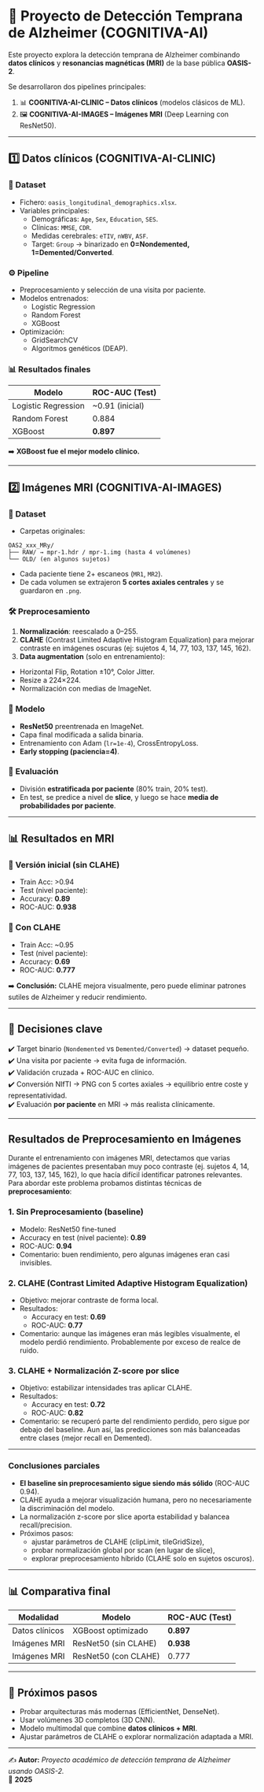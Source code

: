 # 🧠 Proyecto de Detección Temprana de Alzheimer (COGNITIVA-AI)

Este proyecto explora la detección temprana de Alzheimer combinando **datos clínicos** y **resonancias magnéticas (MRI)** de la base pública **OASIS-2**.  

Se desarrollaron dos pipelines principales:  

1. 📊 **COGNITIVA-AI-CLINIC – Datos clínicos** (modelos clásicos de ML).  
2. 🖼️ **COGNITIVA-AI-IMAGES – Imágenes MRI** (Deep Learning con ResNet50).  

---

## 1️⃣ Datos clínicos (COGNITIVA-AI-CLINIC)

### 📂 Dataset
- Fichero: `oasis_longitudinal_demographics.xlsx`.  
- Variables principales:  
  - Demográficas: `Age`, `Sex`, `Education`, `SES`.  
  - Clínicas: `MMSE`, `CDR`.  
  - Medidas cerebrales: `eTIV`, `nWBV`, `ASF`.  
  - Target: `Group` → binarizado en **0=Nondemented, 1=Demented/Converted**.  

### ⚙️ Pipeline
- Preprocesamiento y selección de una visita por paciente.  
- Modelos entrenados:  
  - Logistic Regression  
  - Random Forest  
  - XGBoost  
- Optimización:  
  - GridSearchCV  
  - Algoritmos genéticos (DEAP).  

### 📊 Resultados finales
| Modelo              | ROC-AUC (Test) |
|---------------------|----------------|
| Logistic Regression | ~0.91 (inicial) |
| Random Forest       | 0.884 |
| XGBoost             | **0.897** |

➡️ **XGBoost fue el mejor modelo clínico.**

---

## 2️⃣ Imágenes MRI (COGNITIVA-AI-IMAGES)

### 📂 Dataset
- Carpetas originales:  
```plaintext
OAS2_xxx_MRy/
├── RAW/ → mpr-1.hdr / mpr-1.img (hasta 4 volúmenes)
└── OLD/ (en algunos sujetos)
```
- Cada paciente tiene 2+ escaneos (`MR1`, `MR2`).  
- De cada volumen se extrajeron **5 cortes axiales centrales** y se guardaron en `.png`.  

### 🛠️ Preprocesamiento
1. **Normalización**: reescalado a 0–255.  
2. **CLAHE** (Contrast Limited Adaptive Histogram Equalization) para mejorar contraste en imágenes oscuras (ej: sujetos 4, 14, 77, 103, 137, 145, 162).  
3. **Data augmentation** (solo en entrenamiento):  
 - Horizontal Flip, Rotation ±10°, Color Jitter.  
 - Resize a 224×224.  
 - Normalización con medias de ImageNet.  

### 🤖 Modelo
- **ResNet50** preentrenada en ImageNet.  
- Capa final modificada a salida binaria.  
- Entrenamiento con Adam (`lr=1e-4`), CrossEntropyLoss.  
- **Early stopping (paciencia=4)**.  

### 📑 Evaluación
- División **estratificada por paciente** (80% train, 20% test).  
- En test, se predice a nivel de **slice**, y luego se hace **media de probabilidades por paciente**.  

---

## 📊 Resultados en MRI

### 🔹 Versión inicial (sin CLAHE)
- Train Acc: >0.94  
- Test (nivel paciente):  
- Accuracy: **0.89**  
- ROC-AUC: **0.938**

### 🔹 Con CLAHE
- Train Acc: ~0.95  
- Test (nivel paciente):  
- Accuracy: **0.69**  
- ROC-AUC: **0.777**

➡️ **Conclusión:** CLAHE mejora visualmente, pero puede eliminar patrones sutiles de Alzheimer y reducir rendimiento.  

---

## 📌 Decisiones clave

✔️ Target binario (`Nondemented` vs `Demented/Converted`) → dataset pequeño.  
✔️ Una visita por paciente → evita fuga de información.  
✔️ Validación cruzada + ROC-AUC en clínico.  
✔️ Conversión NIfTI → PNG con 5 cortes axiales → equilibrio entre coste y representatividad.  
✔️ Evaluación **por paciente** en MRI → más realista clínicamente.  

---

## Resultados de Preprocesamiento en Imágenes

Durante el entrenamiento con imágenes MRI, detectamos que varias imágenes de pacientes presentaban
muy poco contraste (ej. sujetos 4, 14, 77, 103, 137, 145, 162), lo que hacía difícil identificar
patrones relevantes. Para abordar este problema probamos distintas técnicas de **preprocesamiento**:

### 1. Sin Preprocesamiento (baseline)
- Modelo: ResNet50 fine-tuned
- Accuracy en test (nivel paciente): **0.89**
- ROC-AUC: **0.94**
- Comentario: buen rendimiento, pero algunas imágenes eran casi invisibles.

### 2. CLAHE (Contrast Limited Adaptive Histogram Equalization)
- Objetivo: mejorar contraste de forma local.
- Resultados:  
  - Accuracy en test: **0.69**
  - ROC-AUC: **0.77**
- Comentario: aunque las imágenes eran más legibles visualmente, el modelo perdió rendimiento.
  Probablemente por exceso de realce de ruido.

### 3. CLAHE + Normalización Z-score por slice
- Objetivo: estabilizar intensidades tras aplicar CLAHE.
- Resultados:  
  - Accuracy en test: **0.72**
  - ROC-AUC: **0.82**
- Comentario: se recuperó parte del rendimiento perdido, pero sigue por debajo del baseline.
  Aun así, las predicciones son más balanceadas entre clases (mejor recall en Demented).

---

### Conclusiones parciales
- **El baseline sin preprocesamiento sigue siendo más sólido** (ROC-AUC 0.94).
- CLAHE ayuda a mejorar visualización humana, pero no necesariamente la discriminación del modelo.
- La normalización z-score por slice aporta estabilidad y balancea recall/precision.
- Próximos pasos: 
  - ajustar parámetros de CLAHE (clipLimit, tileGridSize),
  - probar normalización global por scan (en lugar de slice),
  - explorar preprocesamiento híbrido (CLAHE solo en sujetos oscuros).

---

## 📊 Comparativa final

| Modalidad       | Modelo                  | ROC-AUC (Test) |
|-----------------|-------------------------|----------------|
| Datos clínicos  | XGBoost optimizado      | **0.897** |
| Imágenes MRI    | ResNet50 (sin CLAHE)    | **0.938** |
| Imágenes MRI    | ResNet50 (con CLAHE)    | 0.777 |

---

## 🚀 Próximos pasos
- Probar arquitecturas más modernas (EfficientNet, DenseNet).  
- Usar volúmenes 3D completos (3D CNN).  
- Modelo multimodal que combine **datos clínicos + MRI**.  
- Ajustar parámetros de CLAHE o explorar normalización adaptada a MRI.  

---

✍️ **Autor:** *Proyecto académico de detección temprana de Alzheimer usando OASIS-2.*  
📅 **2025**  
